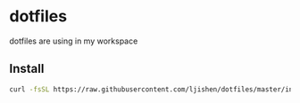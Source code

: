 # dotfiles

dotfiles are using in my workspace


## Install

```bash
curl -fsSL https://raw.githubusercontent.com/ljishen/dotfiles/master/install | bash
```
